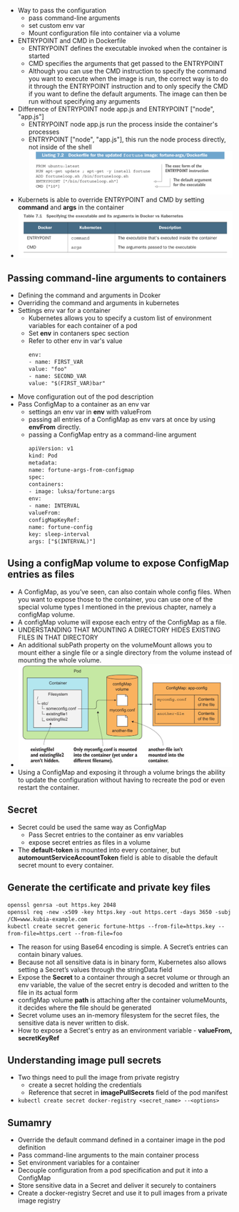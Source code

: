 * Way to pass the configuration
    * pass command-line arguments
    * set custom env var
    * Mount configuration file into container via a volume
* ENTRYPOINT and CMD in Dockerfile
  * ENTRYPOINT defines the executable invoked when the container is started
  * CMD specifies the arguments that get passed to the ENTRYPOINT
  * Although you can use the CMD instruction to specify the command you want to execute when the image is run, the correct way is to do it through the ENTRYPOINT instruction and to only specify the CMD if you want to define the default arguments. The image can then be run without specifying any arguments
* Difference of ENTRYPOINT node app.js and ENTRYPOINT ["node", "app.js"]
  * ENTRYPOINT node app.js run the process inside the container's processes
  * ENTRYPOINT ["node", "app.js"], this run the node process directly, not inside of the shell
![](2022-11-17-20-49-44.png)
* Kubernets is able to override ENTRYPOINT and CMD by setting **command** and **args** in the container
* ![](2022-11-17-21-11-41.png)
## Passing command-line arguments to containers
* Defining the command and arguments in Dcoker
* Overriding the command and arguments in kubernetes
* Settings env var for a container
  * Kubernetes allows you to specify a custom list of environment variables for each container of a pod
  * Set **env** in contaners spec section
  * Refer to other env in var's value
    ```
    env:
    - name: FIRST_VAR
    value: "foo"
    - name: SECOND_VAR
    value: "$(FIRST_VAR)bar"
    ```
* Move configuration out of the pod description
* Pass ConfigMap to a container as an env var
  * settings an env var in **env** with valueFrom
  * passing all entries of a ConfigMap as env vars at once by using **envFrom** directly.
  * passing a ConfigMap entry as a command-line argument
    ```
    apiVersion: v1
    kind: Pod
    metadata:
    name: fortune-args-from-configmap
    spec:
    containers:
    - image: luksa/fortune:args
    env:
    - name: INTERVAL
    valueFrom:
    configMapKeyRef:
    name: fortune-config
    key: sleep-interval
    args: ["$(INTERVAL)"]
    ```
## Using a configMap volume to expose ConfigMap entries as files
* A ConfigMap, as you’ve seen, can also contain whole config files. When you want to expose those to the container, you can use one of the special volume types I mentioned in the previous chapter, namely a configMap volume.
* A configMap volume will expose each entry of the ConfigMap as a file.
* UNDERSTANDING THAT MOUNTING A DIRECTORY HIDES EXISTING FILES IN THAT DIRECTORY
* An additional subPath property on the volumeMount allows you to mount either a single file or a single directory from the volume instead of mounting the whole volume.
* ![](2022-11-20-21-18-51.png)
* Using a ConfigMap and exposing it through a volume brings the ability to update the configuration without having to recreate the pod or even restart the container.
## Secret
* Secret could be used the same way as ConfigMap
  * Pass Secret entries to the container as env variables
  * expose secret entries as files in a volume
* The  **default-token** is mounted into every container, but **automountServiceAccountToken** field is able to disable the default secret mount to every container.
## Generate the certificate and private key files
```
openssl genrsa -out https.key 2048
openssl req -new -x509 -key https.key -out https.cert -days 3650 -subj /CN=www.kubia-example.com
kubectl create secret generic fortune-https --from-file=https.key --from-file=https.cert --from-file=foo
```
* The reason for using Base64 encoding is simple. A Secret’s entries can contain binary values.
* Because not all sensitive data is in binary form, Kubernetes also allows setting a Secret’s values through the stringData field
* Expose the **Secret** to a container through a secret volume or through an env variable, the value of the secret entry is decoded and written to the file in its actual form
* configMap volume **path** is attaching after the container volumeMounts, it decides where the file should be generated
* Secret volume uses an in-memory filesystem for the secret files, the sensitive data is never written to disk.
* How to expose a Secret's entry as an environment variable - **valueFrom, secretKeyRef**
## Understanding image pull secrets
* Two things need to pull the image from private registry
  * create a secret holding the credentials
  * Reference that secret in **imagePullSecrets** field of the pod manifest
* `kubectl create secret docker-registry <secret_name> --<options>`
## Sumamry
* Override the default command defined in a container image in the pod definition
* Pass command-line arguments to the main container process
* Set environment variables for a container
* Decouple configuration from a pod specification and put it into a ConfigMap
* Store sensitive data in a Secret and deliver it securely to containers
* Create a docker-registry Secret and use it to pull images from a private image registry